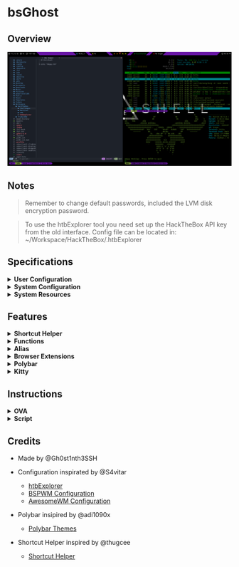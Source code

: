 # bsGhost

## Overview

![Test](Images/Overview.png)

## Notes

> Remember to change default passwords, included the LVM disk encryption password.

> To use the htbExplorer tool you need set up the HackTheBox API key from the old interface. 
> Config file can be located in: ~/Workspace/HackTheBox/.htbExplorer

## Specifications
<details>
<summary><b>User Configuration</b></summary>

| Variable     | Value        |
| :----------- | :----------- |
| LVM password | `p4rr0t!`    |
| Hostname     | `parrotsec`  |
| Name         | `Parrot`     |
| User         | `parrot`     |
| Password     | `p4rr0ts3c!` |
</details>

<details>
<summary><b>System Configuration</b></summary>

| Programs       | Using            |
| :------------- | :--------------- |
| OS             | `ParrotOS`       |
| WM             | `bspwm`          |
| Hotkey Daemon  | `schkd`          |
| Top Bar        | `polybar`        |
| Compositor     | `picom`          |
| Terminal       | `kitty`          |
| Terminal Theme | `PowerLevel10k`  |
| Shell          | `zsh`            |
| Font           | `Hack Nerd Font` |
| Editor         | `Neovim/VSCode`  | 
</details>

<details>
<summary><b>System Resources</b></summary>

| Resource | Value        |
| :------- | :----------- |
| Disk     | `120GB`      |
| RAM      | `8GB`        |
| CPUs     | `2`          |
| Network  | `NatNetwork` |
</details>

## Features

<details>
<summary><b>Shortcut Helper</b></summary>

- <kbd>Windows</kbd> + <kbd>H</kbd> : Opens Shortcut Helper.  

![Help](Images/Help.png)
</details>

<details>
<summary><b>Functions</b></summary>

- <kbd>mkt</kbd> : Create 4 directores (nmap, content, exploits, scripts)
- <kbd>extractPorts</kbd> : Extracts ports from grep file Nmap result and send it to copy buffer1
</details>

<details>
<summary><b>Alias</b></summary>

- <kbd>ssh</kbd> : Open SSH with Kitty avoiding terminal issues
- <kbd>ls</kbd> : List with steroids (LSD)
- <kbd>bat</kbd> : Cat with steroids (LSD)
- <kbd>htb</kbd> : Runs the htbExplorer tool to interact with Hack The Box machines
- <kbd>htb-vpn</kbd> : Connect to HackTheBox VPN (Needs to be downloaded and placed in: $HOME/Workspace/HackTheBox/VPN/htb_machines.ovpn)
- <kbd>starget</kbd> : Set target IP
- <kbd>utarget</kbd> : Unset target IP
- <kbd>..</kbd> : Move to parent directory
</details>

<details>
<summary><b>Browser Extensions</b></summary>

- FoxyProxy (Configured already for using Burp proxy)
- Wappalyzer
</details>

<details>
<summary><b>Polybar</b></summary>

![Polybar](Images/Polybar.png)

- Free Disk Space
- CPU utilization
- Memory utilization
- Local IP (checks for enp0s3 interface)
- Public IP
- Workspaces (Free:Yellow, Busy:Orange, Active:RedSkull)
- VPN IP (checks for tun0)
- Target IP
- Date (Clickable to switch views)
</details>

<details>
<summary><b>Kitty</b></summary>

- PowerLevel10K
- Fzf 
- Feh
- Start with 5 sessions (Neo, VPN, Enum, Foothold, Priv Esc)
- Move between tabs:
    - <kbd>Ctrl</kbd> + <kbd>alt</kbd> + <kbd>⬅</kbd>
    - <kbd>Ctrl</kbd> + <kbd>alt</kbd> + <kbd>➡</kbd>
- Move between words:
    - <kbd>alt</kbd> + <kbd>⬅</kbd>
    - <kbd>alt</kbd> + <kbd>➡</kbd>
- Multiple Clipboards:
    - <kbd>F1</kbd> to copy -> <kbd>F2</kbd> to paste
    - <kbd>F3</kbd> to copy -> <kbd>F4</kbd> to paste
    - <kbd>Ctrl</kbd> + <kbd>C</kbd> to copy -> <kbd>Ctrl</kbd> + <kbd>V</kbd> to paste

![Kitty](Images/Kitty.png)
</details>

## Instructions

<details>
<summary><b>OVA</b></summary>

> Only tested in Virtual Box.
> Remember to change user default credentials, included the LVM encryption passhprase

```
# Change user parrot password
$ passwd

# Change LVM encryption passphrase
$ sudo cryptsetup luksAddKey /dev/sda1
```

</details>

<details>
<summary><b>Script</b></summary>

1. First execute python scrip as sudo:
```
git clone https://github.com/Gh0st1nTh3SSH/bsGhost.git
cd bsGhost/
sudo python3 main.py
```

2. Once finished, execute as user:
```
python3 main.py
```

</details>

## Credits
- Made by @Gh0st1nth3SSH

- Configuration inspirated by @S4vitar
    - [htbExplorer](https://github.com/s4vitar/htbExplorer)
    - [BSPWM Configuration](https://www.youtube.com/watch?v=mHLwfI1nHHY)
    - [AwesomeWM Configuration](https://www.youtube.com/watch?v=fshLf6u8B-w)

- Polybar insipired by @adi1090x
    - [Polybar Themes](https://github.com/adi1090x/polybar-themes)

- Shortcut Helper inspired by @thugcee
    - [Shortcut Helper](https://www.reddit.com/r/bspwm/comments/aejyze/tip_show_sxhkd_keybindings_with_fuzzy_search/)
